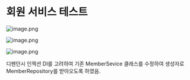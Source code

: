 # 회원 서비스 테스트

![image.png](attachment:1afd007e-4749-480b-ac45-90c161e18ebe:image.png)

![image.png](attachment:c382ff3d-6561-4548-926c-aebba5a0c3ea:image.png)

![image.png](attachment:7bb73972-501e-4f72-8bfc-543017f30514:image.png)

디펜던시 인젝션 DI를 고려하여 기존 MemberSevice 클래스를 수정하여 생성자로 MemberRepository를 받아오도록 하였음.